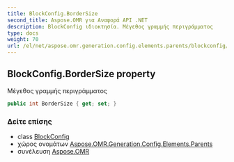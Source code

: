 ```yaml
---
title: BlockConfig.BorderSize
second_title: Aspose.OMR για Αναφορά API .NET
description: BlockConfig ιδιοκτησία. Μέγεθος γραμμής περιγράμματος
type: docs
weight: 70
url: /el/net/aspose.omr.generation.config.elements.parents/blockconfig/bordersize/
---
```

## BlockConfig.BorderSize property

Μέγεθος γραμμής περιγράμματος

```csharp
public int BorderSize { get; set; }
```

### Δείτε επίσης

* class [BlockConfig](../)
* χώρος ονομάτων [Aspose.OMR.Generation.Config.Elements.Parents](../../blockconfig/)
* συνέλευση [Aspose.OMR](../../../)


